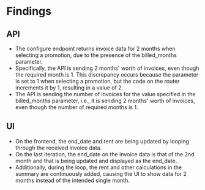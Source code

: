 # Findings

## API
  - The configure endpoint returns invoice data for 2 months when selecting a promotion, due to the presence of the billed_months parameter.
  - Specifically, the API is sending 2 months' worth of invoices, even though the required month is 1. This discrepancy occurs because the parameter is set to 1 when selecting a promotion, but   the code on the router increments it by 1, resulting in a value of 2.
  - The API is sending the number of invoices for the value specified in the billed_months parameter, i.e., it is sending 2 months' worth of invoices, even though the number of required months is 1. 

## UI
 - On the frontend, the end_date and rent are being updated by looping through the received invoice data.
 - On the last iteration, the end_date on the invoice data is that of the 2nd month and that is being updated and displayed as the end_date. 
 - Additionally, during the loop, the rent and other calculations in the summary are continuously added, causing the UI to show data for 2 months instead of the intended single month.